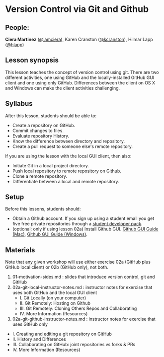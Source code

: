 # Version Control via Git and Github

## People:

**Ciera Martinez** ([@iamciera](https://github.com/iamciera)), Karen Cranston ([@kcranston](https://github.com/kcranston)), Hilmar Lapp ([@hlapp](https://github.com/hlapp))

## Lesson synopsis

This lesson teaches the concept of version control using git. There are two different activities, one using GitHub and the locally-installed GitHub GUI client and one using only GitHub. Differences between the client on OS X and Windows can make the client activities challenging.

## Syllabus

After this lesson, students should be able to:
*   Create a repository on GitHub.
*   Commit changes to files.
*   Evaluate repository History.
*   Know the difference between directory and repository.
*   Create a pull request to someone else's remote repository.

If you are using the lesson with the local GUI client, then also:
*   Initiate Git in a local project directory.
*   Push local repository to remote repository on Github.
*   Clone a remote repository.
*   Differentiate between a local and remote repository.  

## Setup

Before this lessons, students should:
-  Obtain a Github account. If you sign up using a student email you get five free private repositories through a [student developer pack](https://education.github.com/pack).
- (optional; only if using lesson 02a) Install Github GUI. [Github GUI Guide (Mac)](https://mac.github.com), [Github GUI Guide (Windows)](https://windows.github.com).

## Materials

Note that any given workshop will use either exercise 02a (GitHub plus GitHub local client) or 02b (GitHub only), not both.

1. 01-motivation-sides.md : slides that introduce version control, git and GitHub
2. 02a-git-local-instructor-notes.md : instructor notes for exercise that uses both GitHub and the local GUI client
    -   I. Git Locally (on your computer)
    -   II. Git Remotely: Hosting on Github
    -   III. Git Remotely: Cloning Others Repos and Collaborating
    -   IV. More Information (Resources)
3. 02a-git-github-instructor-notes.md  : instructor notes for exercise that uses GitHub only
  -   I. Creating and editing a git repository on GitHub
  -   II. History and Differences
  -   III. Collaborating on GitHub: joint repositories vs forks & PRs
  -   IV. More Information (Resources)
